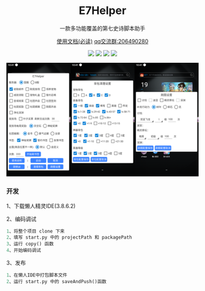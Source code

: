 <div align="center">
<h1>E7Helper</h1>
<p>一款多功能覆盖的第七史诗脚本助手</a> </p>

<p>
    <a href=https://boluokk.gitee.io/e7-helper/>使用文档(必读)</a>
    <a href=https://qm.qq.com/cgi-bin/qm/qr?k=o6MW-K-Ws6A2-S_WhHEro1JggzREWPzt&jump_from=webapi&authKey=PRSHw0kOjKtnqEVwyXCRHnKKwAWhzXWD/y486deoyZ/AWyNfGLwHIEwjb8gf9yoX>qq交流群:206490280</a>
</p>

![](https://img.shields.io/badge/script_size-32KB-blue)
![](https://img.shields.io/badge/downloads-2k+-green)
![](https://img.shields.io/badge/repo_size-3.54MB-orange)
![](https://img.shields.io/badge/total_line-3k+-purple)

![](cover.png)

</div>

### 开发
1、下载懒人精灵IDE(3.8.6.2)

2、编码调试
```python
1、将整个项目 clone 下来
2、填写 start.py 中的 projectPath 和 packagePath
3、运行 copy() 函数
4、开始编码调试
```

3、发布
```python
1、在懒人IDE中打包脚本文件
2、运行 start.py 中的 saveAndPush()函数
```